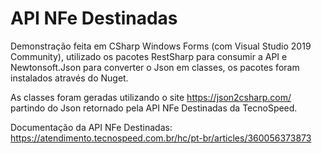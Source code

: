 # API NFe Destinadas

Demonstração feita em CSharp Windows Forms (com Visual Studio 2019 Community), utilizado os pacotes RestSharp para consumir a API e Newtonsoft.Json para converter o Json em classes, os pacotes foram instalados através do Nuget.

As classes foram geradas utilizando o site https://json2csharp.com/ partindo do Json retornado pela API NFe Destinadas da TecnoSpeed.

Documentação da API NFe Destinadas:
https://atendimento.tecnospeed.com.br/hc/pt-br/articles/360056373873
